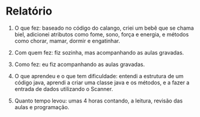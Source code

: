 # Relatório

1) O que fez: baseado no código do calango, criei um bebê que se chama biel, adicionei atributos como fome, sono, força e energia, e métodos como chorar, mamar, dormir e engatinhar.

2) Com quem fez: fiz sozinha, mas acompanhando as aulas gravadas.

3) Como fez: eu fiz acompanhando as aulas gravadas.

4) O que aprendeu e o que tem dificuldade: entendi a estrutura de um código java, aprendi a criar uma classe java e os métodos, e a fazer a entrada de dados utilizando o Scanner.

5) Quanto tempo levou: umas 4 horas contando, a leitura, revisão das aulas e programação.